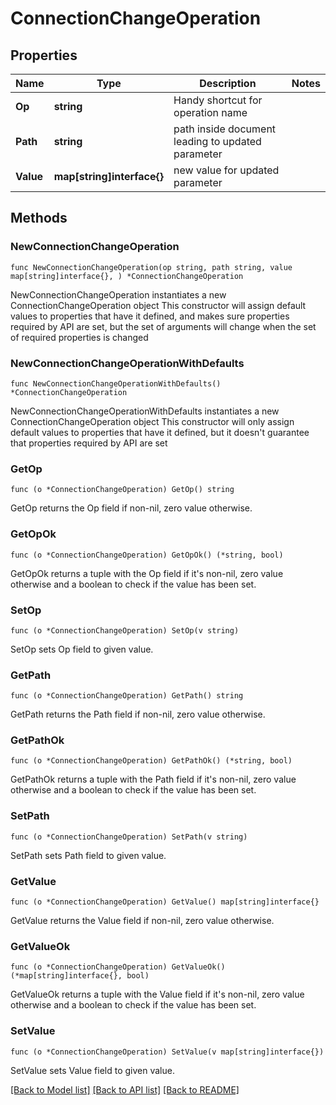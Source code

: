 # ConnectionChangeOperation

## Properties

Name | Type | Description | Notes
------------ | ------------- | ------------- | -------------
**Op** | **string** | Handy shortcut for operation name | 
**Path** | **string** | path inside document leading to updated parameter | 
**Value** | **map[string]interface{}** | new value for updated parameter | 

## Methods

### NewConnectionChangeOperation

`func NewConnectionChangeOperation(op string, path string, value map[string]interface{}, ) *ConnectionChangeOperation`

NewConnectionChangeOperation instantiates a new ConnectionChangeOperation object
This constructor will assign default values to properties that have it defined,
and makes sure properties required by API are set, but the set of arguments
will change when the set of required properties is changed

### NewConnectionChangeOperationWithDefaults

`func NewConnectionChangeOperationWithDefaults() *ConnectionChangeOperation`

NewConnectionChangeOperationWithDefaults instantiates a new ConnectionChangeOperation object
This constructor will only assign default values to properties that have it defined,
but it doesn't guarantee that properties required by API are set

### GetOp

`func (o *ConnectionChangeOperation) GetOp() string`

GetOp returns the Op field if non-nil, zero value otherwise.

### GetOpOk

`func (o *ConnectionChangeOperation) GetOpOk() (*string, bool)`

GetOpOk returns a tuple with the Op field if it's non-nil, zero value otherwise
and a boolean to check if the value has been set.

### SetOp

`func (o *ConnectionChangeOperation) SetOp(v string)`

SetOp sets Op field to given value.


### GetPath

`func (o *ConnectionChangeOperation) GetPath() string`

GetPath returns the Path field if non-nil, zero value otherwise.

### GetPathOk

`func (o *ConnectionChangeOperation) GetPathOk() (*string, bool)`

GetPathOk returns a tuple with the Path field if it's non-nil, zero value otherwise
and a boolean to check if the value has been set.

### SetPath

`func (o *ConnectionChangeOperation) SetPath(v string)`

SetPath sets Path field to given value.


### GetValue

`func (o *ConnectionChangeOperation) GetValue() map[string]interface{}`

GetValue returns the Value field if non-nil, zero value otherwise.

### GetValueOk

`func (o *ConnectionChangeOperation) GetValueOk() (*map[string]interface{}, bool)`

GetValueOk returns a tuple with the Value field if it's non-nil, zero value otherwise
and a boolean to check if the value has been set.

### SetValue

`func (o *ConnectionChangeOperation) SetValue(v map[string]interface{})`

SetValue sets Value field to given value.



[[Back to Model list]](../README.md#documentation-for-models) [[Back to API list]](../README.md#documentation-for-api-endpoints) [[Back to README]](../README.md)


